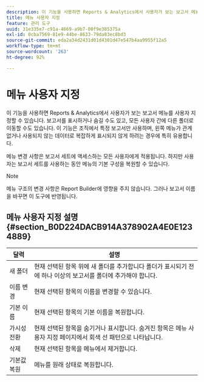 ```yaml
---
description: 이 기능을 사용하면 Reports & Analytics에서 사용자가 보는 보고서 메뉴를 사용자 지정할 수 있습니다. 보고서를 표시하거나 숨길 수도 있고, 모든 사용자 간에 다른 폴더로 이동할 수도 있습니다. 이 기능은 조직에서 특정 보고서만 사용하며, 왼쪽 메뉴가 관계 없거나 사용되지 않는 데이터로 복잡하게 표시되지 않게 하려는 경우에 특히 유용합니다.
title: 메뉴 사용자 지정
feature: 관리 도구
uuid: 31e335e7-c91a-4669-a9b7-00f9e385375a
exl-id: 0cba7569-81e9-44be-8633-79da83ec8bd3
source-git-commit: eda2a34d2431d01d4301d47e547b4aa9955f12a5
workflow-type: tm+mt
source-wordcount: '263'
ht-degree: 92%

---
```


# 메뉴 사용자 지정

이 기능을 사용하면 Reports &amp; Analytics에서 사용자가 보는 보고서 메뉴를 사용자 지정할 수 있습니다. 보고서를 표시하거나 숨길 수도 있고, 모든 사용자 간에 다른 폴더로 이동할 수도 있습니다. 이 기능은 조직에서 특정 보고서만 사용하며, 왼쪽 메뉴가 관계 없거나 사용되지 않는 데이터로 복잡하게 표시되지 않게 하려는 경우에 특히 유용합니다.

메뉴 변경 사항은 보고서 세트에 액세스하는 모든 사용자에게 적용됩니다. 하지만 사용자는 보고서 세트를 사용하는 동안 메뉴의 기본 구성을 복원할 수 있습니다.

>[!NOTE]
>
>메뉴 구조의 변경 사항은 Report Builder에 영향을 주지 않습니다. 그러나 보고서 이름을 바꾸면 이 도구에 반영됩니다.

## 메뉴 사용자 지정 설명 {#section_B0D224DACB914A378902A4E0E1234889}

| 달력 | 설명 |
|--- |--- |
| 새 폴더 | 현재 선택된 항목 위에 새 폴더를 추가합니다 폴더가 표시되기 전에 하나 이상의 보고서를 폴더에 추가해야 합니다. |
| 이름 변경 | 현재 선택된 항목의 이름을 변경할 수 있습니다. |
| 기본 이름 | 현재 선택된 항목의 기본 이름을 복원합니다. |
| 가시성 전환 | 현재 선택된 항목을 숨기거나 표시합니다. 숨겨진 항목은 메뉴 사용자 지정 페이지에서 회색 선 패턴으로 나타납니다. |
| 삭제 | 현재 선택된 항목을 메뉴에서 제거합니다. |
| 기본값 복원 | 메뉴를 원래 상태로 복원합니다. |
